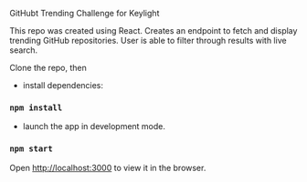 GitHubt Trending Challenge for Keylight

This repo was created using React. Creates an endpoint to fetch and display trending GitHub repositories. User is able to filter through results with live search.

Clone the repo, then

- install dependencies:

### `npm install`

- launch the app in development mode.<br>

### `npm start`

Open [http://localhost:3000](http://localhost:3000) to view it in the browser.


